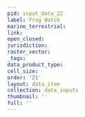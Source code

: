 ```yaml
---
pid: input_data_22
label: Frog Watch
marine_terrestrial: 
link: 
open_closed: 
jurisdiction: 
raster_vector: 
_tags: 
data_product_type: 
cell_size: 
order: '21'
layout: data_item
collection: data_inputs
thumbnail: ''
full: ''
---
```

